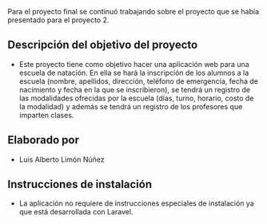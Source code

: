 Para el proyecto final se continuó trabajando sobre el proyecto que se había presentado para el proyecto 2.

## Descripción del objetivo del proyecto

- Este proyecto tiene como objetivo hacer una aplicación web para una escuela de natación. En ella se hará la inscripción de los alumnos a la escuela (nombre, apellidos, dirección, teléfono de emergencia, fecha de nacimiento y fecha en la que se inscribieron), se tendrá un registro de las modalidades ofrecidas por la escuela (días, turno, horario, costo de la modalidad) y además se tendrá un registro de los profesores que imparten clases.

## Elaborado por

- Luis Alberto Limón Núñez

## Instrucciones de instalación

- La aplicación no requiere de instrucciones especiales de instalación ya que está desarrollada con Laravel.